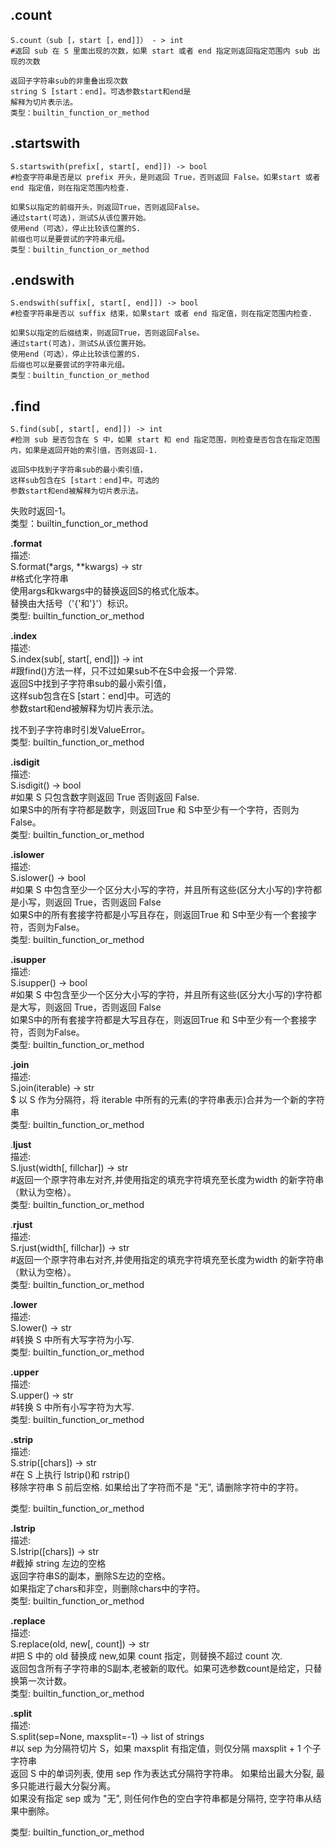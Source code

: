 
**.count**   
------
```
S.count（sub [，start [，end]]） - > int 
#返回 sub 在 S 里面出现的次数，如果 start 或者 end 指定则返回指定范围内 sub 出现的次数  

返回子字符串sub的非重叠出现次数  
string S [start：end]。可选参数start和end是  
解释为切片表示法。
类型：builtin_function_or_method  
```


**.startswith**  
------
```
S.startswith(prefix[, start[, end]]) -> bool 
#检查字符串是否是以 prefix 开头，是则返回 True，否则返回 False。如果start 或者 end 指定值，则在指定范围内检查.

如果S以指定的前缀开头，则返回True，否则返回False。  
通过start(可选)，测试S从该位置开始。  
使用end（可选），停止比较该位置的S.  
前缀也可以是要尝试的字符串元组。  
类型：builtin_function_or_method  
```
**.endswith**   
------
```
S.endswith(suffix[, start[, end]]) -> bool 
#检查字符串是否以 suffix 结束，如果start 或者 end 指定值，则在指定范围内检查. 

如果S以指定的后缀结束，则返回True，否则返回False。   
通过start(可选)，测试S从该位置开始。   
使用end（可选），停止比较该位置的S.   
后缀也可以是要尝试的字符串元组。   
类型：builtin_function_or_method   
```
**.find**    
------
``` 
S.find(sub[, start[, end]]) -> int   
#检测 sub 是否包含在 S 中，如果 start 和 end 指定范围，则检查是否包含在指定范围内，如果是返回开始的索引值，否则返回-1. 

返回S中找到子字符串sub的最小索引值，   
这样sub包含在S [start：end]中。可选的   
参数start和end被解释为切片表示法。   
```
失败时返回-1。  
类型：builtin_function_or_method  

**.format**    
描述:  
S.format(*args, **kwargs) -> str  
#格式化字符串  
使用args和kwargs中的替换返回S的格式化版本。  
替换由大括号（'{'和'}'）标识。  
类型:      builtin_function_or_method  

**.index**    
描述:  
S.index(sub[, start[, end]]) -> int  
#跟find()方法一样，只不过如果sub不在S中会报一个异常.  
返回S中找到子字符串sub的最小索引值，  
这样sub包含在S [start：end]中。可选的  
参数start和end被解释为切片表示法。  

找不到子字符串时引发ValueError。  
类型:      builtin_function_or_method  

**.isdigit**    
描述:  
S.isdigit() -> bool  
#如果 S 只包含数字则返回 True 否则返回 False.  
如果S中的所有字符都是数字，则返回True 和 S中至少有一个字符，否则为False。  
类型:      builtin_function_or_method  

**.islower**    
描述:  
S.islower() -> bool  
#如果 S 中包含至少一个区分大小写的字符，并且所有这些(区分大小写的)字符都是小写，则返回 True，否则返回 False  
如果S中的所有套接字符都是小写且存在，则返回True 和 S中至少有一个套接字符，否则为False。  
类型:      builtin_function_or_method  

**.isupper**    
描述:  
S.isupper() -> bool  
#如果 S 中包含至少一个区分大小写的字符，并且所有这些(区分大小写的)字符都是大写，则返回 True，否则返回 False  
如果S中的所有套接字符都是大写且存在，则返回True 和 S中至少有一个套接字符，否则为False。  
类型:      builtin_function_or_method  

**.join**    
描述:  
S.join(iterable) -> str  
$ 以 S 作为分隔符，将 iterable 中所有的元素(的字符串表示)合并为一个新的字符串  
类型:      builtin_function_or_method  

.**ljust**    
描述:  
S.ljust(width[, fillchar]) -> str  
#返回一个原字符串左对齐,并使用指定的填充字符填充至长度为width 的新字符串（默认为空格）。  
类型:      builtin_function_or_method  

.**rjust**  
描述:  
S.rjust(width[, fillchar]) -> str  
#返回一个原字符串右对齐,并使用指定的填充字符填充至长度为width 的新字符串（默认为空格）。  
类型:      builtin_function_or_method  

**.lower**    
描述:  
S.lower() -> str  
#转换 S 中所有大写字符为小写.  
类型:      builtin_function_or_method  

**.upper**    
描述:  
S.upper() -> str  
#转换 S 中所有小写字符为大写.  
类型:      builtin_function_or_method  

**.strip**    
描述:  
S.strip([chars]) -> str  
#在 S 上执行 lstrip()和 rstrip()  
移除字符串 S 前后空格. 如果给出了字符而不是 "无", 请删除字符中的字符。  

类型:      builtin_function_or_method  

**.lstrip**   
描述:  
S.lstrip([chars]) -> str  
#截掉 string 左边的空格  
返回字符串S的副本，删除S左边的空格。  
如果指定了chars和非空，则删除chars中的字符。  
类型:      builtin_function_or_method  

**.replace**   
描述:  
S.replace(old, new[, count]) -> str  
#把 S 中的 old 替换成 new,如果 count 指定，则替换不超过 count 次.  
返回包含所有子字符串的S副本,老被新的取代。如果可选参数count是给定，只替换第一次计数。  
类型:      builtin_function_or_method  

**.split**    
描述:  
S.split(sep=None, maxsplit=-1) -> list of strings  
#以 sep 为分隔符切片 S，如果 maxsplit 有指定值，则仅分隔 maxsplit + 1 个子字符串  
返回 S 中的单词列表, 使用 sep 作为表达式分隔符字符串。 如果给出最大分裂, 最多只能进行最大分裂分离。  
如果没有指定 sep 或为 "无", 则任何作色的空白字符串都是分隔符, 空字符串从结果中删除。  

类型:      builtin_function_or_method  
